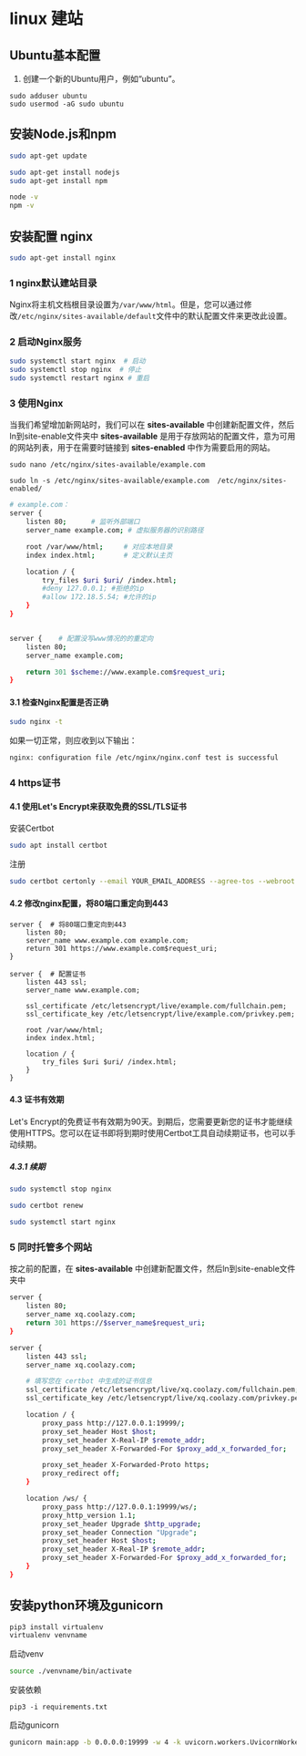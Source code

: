 # linux 建站

## Ubuntu基本配置

1. 创建一个新的Ubuntu用户，例如“ubuntu”。

```
sudo adduser ubuntu
sudo usermod -aG sudo ubuntu
```



## 安装Node.js和npm

```bash
sudo apt-get update

sudo apt-get install nodejs
sudo apt-get install npm

node -v
npm -v
```



## 安装配置 nginx

```bash
sudo apt-get install nginx
```



### 1 nginx默认建站目录

Nginx将主机文档根目录设置为`/var/www/html`。但是，您可以通过修改`/etc/nginx/sites-available/default`文件中的默认配置文件来更改此设置。

### 2 启动Nginx服务

```bash
sudo systemctl start nginx  # 启动
sudo systemctl stop nginx  # 停止
sudo systemctl restart nginx # 重启
```

### 3 使用Nginx

当我们希望增加新网站时，我们可以在 **sites-available** 中创建新配置文件，然后ln到site-enable文件夹中 **sites-available** 是用于存放网站的配置文件，意为可用的网站列表，用于在需要时链接到 **sites-enabled** 中作为需要启用的网站。

```bas
sudo nano /etc/nginx/sites-available/example.com

sudo ln -s /etc/nginx/sites-available/example.com  /etc/nginx/sites-enabled/
```

```bash
# example.com：
server {
    listen 80;		# 监听外部端口
    server_name example.com; # 虚拟服务器的识别路径

    root /var/www/html;		# 对应本地目录
    index index.html;		# 定义默认主页

    location / {
        try_files $uri $uri/ /index.html;
        #deny 127.0.0.1; #拒绝的ip
        #allow 172.18.5.54; #允许的ip    
    }
}


server {	# 配置没写www情况的的重定向
    listen 80;
    server_name example.com;

    return 301 $scheme://www.example.com$request_uri;
}
```

#### 3.1 检查Nginx配置是否正确

```bash
sudo nginx -t
```

如果一切正常，则应收到以下输出：

```bash
nginx: configuration file /etc/nginx/nginx.conf test is successful
```

### 4 https证书

#### 4.1 使用Let's Encrypt来获取免费的SSL/TLS证书

安装Certbot

```bash
sudo apt install certbot
```

注册

```bash
sudo certbot certonly --email YOUR_EMAIL_ADDRESS --agree-tos --webroot -w /var/www/html -d YOUR_DOMAIN_NAME -d www.YOUR_DOMAIN_NAME
```

#### 4.2 修改nginx配置，将80端口重定向到443

```nginx
server {  # 将80端口重定向到443
    listen 80;
    server_name www.example.com example.com;
    return 301 https://www.example.com$request_uri;
}

server {  # 配置证书
    listen 443 ssl;
    server_name www.example.com;

    ssl_certificate /etc/letsencrypt/live/example.com/fullchain.pem;
    ssl_certificate_key /etc/letsencrypt/live/example.com/privkey.pem;

    root /var/www/html;
    index index.html;

    location / {
        try_files $uri $uri/ /index.html;
    }
}
```

#### 4.3 证书有效期

Let's Encrypt的免费证书有效期为90天。到期后，您需要更新您的证书才能继续使用HTTPS。您可以在证书即将到期时使用Certbot工具自动续期证书，也可以手动续期。

##### 4.3.1 续期

```bash
sudo systemctl stop nginx

sudo certbot renew

sudo systemctl start nginx
```

### 5 同时托管多个网站

按之前的配置，在 **sites-available** 中创建新配置文件，然后ln到site-enable文件夹中 

```bash
server {
    listen 80;
    server_name xq.coolazy.com;
    return 301 https://$server_name$request_uri;
}

server {
    listen 443 ssl;
    server_name xq.coolazy.com;

    # 填写您在 certbot 中生成的证书信息
    ssl_certificate /etc/letsencrypt/live/xq.coolazy.com/fullchain.pem;
    ssl_certificate_key /etc/letsencrypt/live/xq.coolazy.com/privkey.pem;

    location / {
        proxy_pass http://127.0.0.1:19999/;
        proxy_set_header Host $host;
        proxy_set_header X-Real-IP $remote_addr;
        proxy_set_header X-Forwarded-For $proxy_add_x_forwarded_for;

        proxy_set_header X-Forwarded-Proto https;
        proxy_redirect off;
    }

    location /ws/ {
        proxy_pass http://127.0.0.1:19999/ws/;
        proxy_http_version 1.1;
        proxy_set_header Upgrade $http_upgrade;
        proxy_set_header Connection "Upgrade";
        proxy_set_header Host $host;
        proxy_set_header X-Real-IP $remote_addr;
        proxy_set_header X-Forwarded-For $proxy_add_x_forwarded_for;
    }
}
```

## 安装python环境及gunicorn

```bash
pip3 install virtualenv
virtualenv venvname
```

启动venv

```bash
source ./venvname/bin/activate
```

安装依赖

```
pip3 -i requirements.txt
```

启动gunicorn

```bash
gunicorn main:app -b 0.0.0.0:19999 -w 4 -k uvicorn.workers.UvicornWorker --daemon
```

